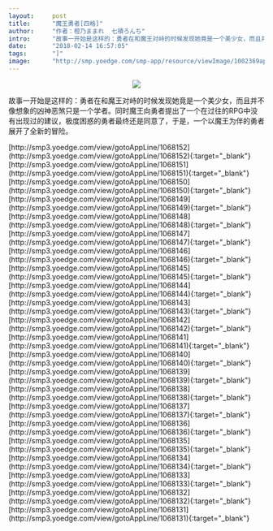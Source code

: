 ```yaml
---
layout:     post
title:      "魔王勇者[四格]"
author:     "作者：橙乃ままれ  七積ろんち"
intro:      "故事一开始是这样的：勇者在和魔王对峙的时候发现她竟是一个美少女，而且并不像想象的凶神恶煞只是一个学者。同时魔王向勇者提出了一个在过往的RPG中没有出现过的建议，极度困惑的勇者最终还是同意了，于是，一个以魔王为伴的勇者展开了全新的冒险。"
date:       "2018-02-14 16:57:05"
tags:       "]"
image:      "http://smp.yoedge.com/smp-app/resource/viewImage/1002369appline.png"
---
```

<div style="text-align: center">
<p><img src="http://smp.yoedge.com/smp-app/resource/viewImage/1002369appline.png"/></p>
</div>
<p class="post-meta">
<span>故事一开始是这样的：勇者在和魔王对峙的时候发现她竟是一个美少女，而且并不像想象的凶神恶煞只是一个学者。同时魔王向勇者提出了一个在过往的RPG中没有出现过的建议，极度困惑的勇者最终还是同意了，于是，一个以魔王为伴的勇者展开了全新的冒险。</span>
</p>
[http://smp3.yoedge.com/view/gotoAppLine/1068152](http://smp3.yoedge.com/view/gotoAppLine/1068152){:target="_blank"}
[http://smp3.yoedge.com/view/gotoAppLine/1068151](http://smp3.yoedge.com/view/gotoAppLine/1068151){:target="_blank"}
[http://smp3.yoedge.com/view/gotoAppLine/1068150](http://smp3.yoedge.com/view/gotoAppLine/1068150){:target="_blank"}
[http://smp3.yoedge.com/view/gotoAppLine/1068149](http://smp3.yoedge.com/view/gotoAppLine/1068149){:target="_blank"}
[http://smp3.yoedge.com/view/gotoAppLine/1068148](http://smp3.yoedge.com/view/gotoAppLine/1068148){:target="_blank"}
[http://smp3.yoedge.com/view/gotoAppLine/1068147](http://smp3.yoedge.com/view/gotoAppLine/1068147){:target="_blank"}
[http://smp3.yoedge.com/view/gotoAppLine/1068146](http://smp3.yoedge.com/view/gotoAppLine/1068146){:target="_blank"}
[http://smp3.yoedge.com/view/gotoAppLine/1068145](http://smp3.yoedge.com/view/gotoAppLine/1068145){:target="_blank"}
[http://smp3.yoedge.com/view/gotoAppLine/1068144](http://smp3.yoedge.com/view/gotoAppLine/1068144){:target="_blank"}
[http://smp3.yoedge.com/view/gotoAppLine/1068143](http://smp3.yoedge.com/view/gotoAppLine/1068143){:target="_blank"}
[http://smp3.yoedge.com/view/gotoAppLine/1068142](http://smp3.yoedge.com/view/gotoAppLine/1068142){:target="_blank"}
[http://smp3.yoedge.com/view/gotoAppLine/1068141](http://smp3.yoedge.com/view/gotoAppLine/1068141){:target="_blank"}
[http://smp3.yoedge.com/view/gotoAppLine/1068140](http://smp3.yoedge.com/view/gotoAppLine/1068140){:target="_blank"}
[http://smp3.yoedge.com/view/gotoAppLine/1068139](http://smp3.yoedge.com/view/gotoAppLine/1068139){:target="_blank"}
[http://smp3.yoedge.com/view/gotoAppLine/1068138](http://smp3.yoedge.com/view/gotoAppLine/1068138){:target="_blank"}
[http://smp3.yoedge.com/view/gotoAppLine/1068137](http://smp3.yoedge.com/view/gotoAppLine/1068137){:target="_blank"}
[http://smp3.yoedge.com/view/gotoAppLine/1068136](http://smp3.yoedge.com/view/gotoAppLine/1068136){:target="_blank"}
[http://smp3.yoedge.com/view/gotoAppLine/1068135](http://smp3.yoedge.com/view/gotoAppLine/1068135){:target="_blank"}
[http://smp3.yoedge.com/view/gotoAppLine/1068134](http://smp3.yoedge.com/view/gotoAppLine/1068134){:target="_blank"}
[http://smp3.yoedge.com/view/gotoAppLine/1068133](http://smp3.yoedge.com/view/gotoAppLine/1068133){:target="_blank"}
[http://smp3.yoedge.com/view/gotoAppLine/1068132](http://smp3.yoedge.com/view/gotoAppLine/1068132){:target="_blank"}
[http://smp3.yoedge.com/view/gotoAppLine/1068131](http://smp3.yoedge.com/view/gotoAppLine/1068131){:target="_blank"}


